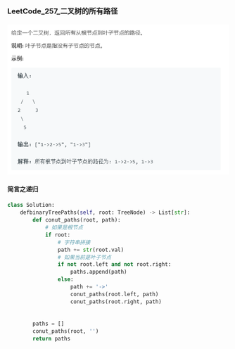 ### **LeetCode_257_二叉树的所有路径**

#### ![图片](https://github.com/acm-py/Weekwork/raw/hmb/image_explain/LeetCode_257_二叉树的所有路径.png)

#### 简言之递归

```python
class Solution:
    defbinaryTreePaths(self, root: TreeNode) -> List[str]:
        def conut_paths(root, path):
            # 如果是根节点
            if root:
                # 字符串拼接
                path += str(root.val)
                # 如果当前是叶子节点
                if not root.left and not root.right:
                    paths.append(path)
                else:
                    path += '->'
                    conut_paths(root.left, path)
                    conut_paths(root.right, path)
          
        
        paths = []
        conut_paths(root, '')
        return paths
```

